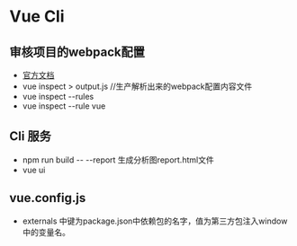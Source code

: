 # Vue Cli

## 审核项目的webpack配置

- [官方文档](https://cli.vuejs.org/zh/guide/webpack.html#%E5%AE%A1%E6%9F%A5%E9%A1%B9%E7%9B%AE%E7%9A%84-webpack-%E9%85%8D%E7%BD%AE)
- vue inspect > output.js  //生产解析出来的webpack配置内容文件
- vue inspect --rules
- vue inspect --rule vue

## Cli 服务

- npm run build -- --report   生成分析图report.html文件
- vue ui

## vue.config.js

- externals 中键为package.json中依赖包的名字，值为第三方包注入window中的变量名。
